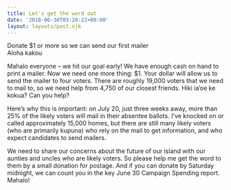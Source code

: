```yaml
---
title: Let's get the word out
date: '2018-06-30T03:20:22+00:00'
layout: layouts/post.njk
---
```

<div class="sqs-donate-button-wrapper sqs-donate-button-wrapper--align-center"><div class="sqs-donate-button sqs-suppress-edit-mode sqs-system-button sqs-editable-button" role="button">Donate $1 or more so we can send our first mailer</div></div>Aloha kakou

Mahalo everyone – we hit our goal early! We have enough cash on hand to print a mailer. Now we need one more thing: $1. Your dollar will allow us to send the mailer to four voters. There are roughly 19,000 voters that we need to mail to, so we need help from 4,750 of our closest friends. Hiki ia’oe ke kokua? Can you help?

Here’s why this is important: on July 20, just three weeks away, more than 25% of the likely voters will mail in their absentee ballots. I’ve knocked on or called approximately 15,000 homes, but there are still many likely voters (who are primarily kupuna) who rely on the mail to get information, and who expect candidates to send mailers.

We need to share our concerns about the future of our island with our aunties and uncles who are likely voters. So please help me get the word to them by a small donation for postage. And if you can donate by Saturday midnight, we can count you in the key June 30 Campaign Spending report. Mahalo!